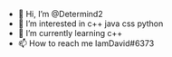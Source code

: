 - 👋 Hi, I’m @Determind2
- 👀 I’m interested in c++ java css python
- 🌱 I’m currently learning c++
- 📫 How to reach me IamDavid#6373

<!---
Determind2/Determind2 is a ✨ special ✨ repository because its `README.md` (this file) appears on your GitHub profile.
You can click the Preview link to take a look at your changes.
--->
